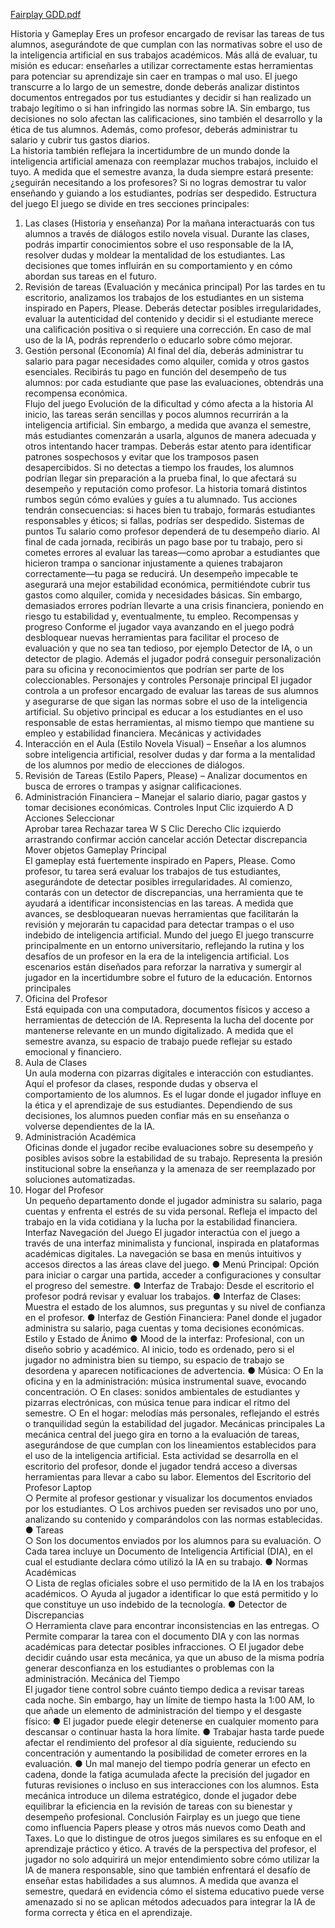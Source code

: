 
[Fairplay GDD.pdf](https://github.com/user-attachments/files/19347566/Fairplay.GDD.pdf)

Historia y Gameplay 
Eres un profesor encargado de revisar las tareas de tus alumnos, asegurándote de 
que cumplan con las normativas sobre el uso de la inteligencia artificial en sus 
trabajos académicos. Más allá de evaluar, tu misión es educar: enseñarles a utilizar 
correctamente estas herramientas para potenciar su aprendizaje sin caer en 
trampas o mal uso. 
El juego transcurre a lo largo de un semestre, donde deberás analizar distintos 
documentos entregados por tus estudiantes y decidir si han realizado un trabajo 
legítimo o si han infringido las normas sobre IA. Sin embargo, tus decisiones no solo 
afectan las calificaciones, sino también el desarrollo y la ética de tus alumnos. 
Además, como profesor, deberás administrar tu salario y cubrir tus gastos diarios.  
La historia también reflejara la incertidumbre de un mundo donde la inteligencia 
artificial amenaza con reemplazar muchos trabajos, incluido el tuyo. A medida que el 
semestre avanza, la duda siempre estará presente: ¿seguirán necesitando a los 
profesores? Si no logras demostrar tu valor enseñando y guiando a los estudiantes, 
podrías ser despedido. 
Estructura del juego 
El juego se divide en tres secciones principales: 
1. Las clases (Historia y enseñanza) 
Por la mañana interactuarás con tus alumnos a través de diálogos estilo 
novela visual. Durante las clases, podrás impartir conocimientos sobre el uso 
responsable de la IA, resolver dudas y moldear la mentalidad de los 
estudiantes. Las decisiones que tomes influirán en su comportamiento y en 
cómo abordan sus tareas en el futuro. 
2. Revisión de tareas (Evaluación y mecánica principal) 
Por las tardes en tu escritorio, analizamos los trabajos de los estudiantes en 
un sistema inspirado en Papers, Please. Deberás detectar posibles 
irregularidades, evaluar la autenticidad del contenido y decidir si el estudiante 
merece una calificación positiva o si requiere una corrección. En caso de mal 
uso de la IA, podrás reprenderlo o educarlo sobre cómo mejorar. 
3. Gestión personal (Economía) 
Al final del día, deberás administrar tu salario para pagar necesidades como 
alquiler, comida y otros gastos esenciales. Recibirás tu pago en función del 
desempeño de tus alumnos: por cada estudiante que pase las evaluaciones, 
obtendrás una recompensa económica.  
Flujo del juego 
Evolución de la dificultad y cómo afecta a la historia 
Al inicio, las tareas serán sencillas y pocos alumnos recurrirán a la inteligencia 
artificial. Sin embargo, a medida que avanza el semestre, más estudiantes 
comenzarán a usarla, algunos de manera adecuada y otros intentando hacer 
trampas. Deberás estar atento para identificar patrones sospechosos y evitar que 
los tramposos pasen desapercibidos. 
Si no detectas a tiempo los fraudes, los alumnos podrían llegar sin preparación a la 
prueba final, lo que afectará su desempeño y reputación como profesor. La historia 
tomará distintos rumbos según cómo evalúes y guíes a tu alumnado. Tus acciones 
tendrán consecuencias: si haces bien tu trabajo, formarás estudiantes responsables 
y éticos; si fallas, podrías ser despedido. 
Sistemas de puntos 
Tu salario como profesor dependerá de tu desempeño diario. Al final de cada 
jornada, recibirás un pago base por tu trabajo, pero si cometes errores al evaluar las 
tareas—como aprobar a estudiantes que hicieron trampa o sancionar injustamente a 
quienes trabajaron correctamente—tu paga se reducirá. 
Un desempeño impecable te asegurará una mejor estabilidad económica, 
permitiéndote cubrir tus gastos como alquiler, comida y necesidades básicas. Sin 
embargo, demasiados errores podrían llevarte a una crisis financiera, poniendo en 
riesgo tu estabilidad y, eventualmente, tu empleo. 
Recompensas y progreso 
Conforme el jugador vaya avanzando en el juego podrá desbloquear nuevas 
herramientas para facilitar el proceso de evaluación y que no sea tan tedioso, por 
ejemplo Detector de IA, o un detector de plagio. Además el jugador podrá conseguir 
personalización para su oficina y reconocimientos que podrían ser parte de los 
coleccionables. 
Personajes y controles 
Personaje principal 
El jugador controla a un profesor encargado de evaluar las tareas de sus alumnos y 
asegurarse de que sigan las normas sobre el uso de la inteligencia artificial. Su 
objetivo principal es educar a los estudiantes en el uso responsable de estas 
herramientas, al mismo tiempo que mantiene su empleo y estabilidad financiera. 
Mecánicas y actividades 
1. Interacción en el Aula (Estilo Novela Visual) – Enseñar a los alumnos sobre 
inteligencia artificial, resolver dudas y dar forma a la mentalidad de los 
alumnos por medio de elecciones de diálogos. 
2. Revisión de Tareas (Estilo Papers, Please) – Analizar documentos en busca 
de errores o trampas y asignar calificaciones. 
3. Administración Financiera – Manejar el salario diario, pagar gastos y tomar 
decisiones económicas. 
Controles 
Input 
Clic izquierdo 
A 
D 
Acciones 
Seleccionar  
Aprobar tarea 
Rechazar tarea 
W 
S 
Clic Derecho 
Clic izquierdo arrastrando 
confirmar acción 
cancelar acción 
Detectar discrepancia 
Mover objetos 
Gameplay Principal  
El gameplay está fuertemente inspirado en Papers, Please. Como profesor, tu tarea será 
evaluar los trabajos de tus estudiantes, asegurándote de detectar posibles irregularidades. 
Al comienzo, contarás con un detector de discrepancias, una herramienta que te ayudará a 
identificar inconsistencias en las tareas. A medida que avances, se desbloquearan nuevas 
herramientas que facilitarán la revisión y mejorarán tu capacidad para detectar trampas o el 
uso indebido de inteligencia artificial. 
Mundo del juego 
El juego transcurre principalmente en un entorno universitario, reflejando la rutina y los 
desafíos de un profesor en la era de la inteligencia artificial. Los escenarios están diseñados 
para reforzar la narrativa y sumergir al jugador en la incertidumbre sobre el futuro de la 
educación. 
Entornos principales 
1. Oficina del Profesor  
Está equipada con una computadora, documentos físicos y acceso a herramientas 
de detección de IA. Representa la lucha del docente por mantenerse relevante en un 
mundo digitalizado. A medida que el semestre avanza, su espacio de trabajo puede 
reflejar su estado emocional y financiero. 
2. Aula de Clases  
Un aula moderna con pizarras digitales e interacción con estudiantes. Aquí el 
profesor da clases, responde dudas y observa el comportamiento de los alumnos. Es 
el lugar donde el jugador influye en la ética y el aprendizaje de sus estudiantes. 
Dependiendo de sus decisiones, los alumnos pueden confiar más en su enseñanza 
o volverse dependientes de la IA. 
3. Administración Académica  
Oficinas donde el jugador recibe evaluaciones sobre su desempeño y posibles 
avisos sobre la estabilidad de su trabajo. Representa la presión institucional sobre la 
enseñanza y la amenaza de ser reemplazado por soluciones automatizadas. 
4. Hogar del Profesor  
Un pequeño departamento donde el jugador administra su salario, paga cuentas y 
enfrenta el estrés de su vida personal. Refleja el impacto del trabajo en la vida 
cotidiana y la lucha por la estabilidad financiera. 
Interfaz 
Navegación del Juego 
El jugador interactúa con el juego a través de una interfaz minimalista y funcional, 
inspirada en plataformas académicas digitales. La navegación se basa en menús 
intuitivos y accesos directos a las áreas clave del juego. 
● Menú Principal: Opción para iniciar o cargar una partida, acceder a 
configuraciones y consultar el progreso del semestre. 
● Interfaz de Trabajo: Desde el escritorio el profesor podrá revisar y evaluar 
los trabajos. 
● Interfaz de Clases: Muestra el estado de los alumnos, sus preguntas y su 
nivel de confianza en el profesor. 
● Interfaz de Gestión Financiera: Panel donde el jugador administra su 
salario, paga cuentas y toma decisiones económicas. 
Estilo y Estado de Ánimo 
● Mood de la interfaz: Profesional, con un diseño sobrio y académico. Al inicio, 
todo es ordenado, pero si el jugador no administra bien su tiempo, su espacio 
de trabajo se desordena y aparecen notificaciones de advertencia. 
● Música: 
○ En la oficina y en la administración: música instrumental suave, 
evocando concentración. 
○ En clases: sonidos ambientales de estudiantes y pizarras electrónicas, 
con música tenue para indicar el ritmo del semestre. 
○ En el hogar: melodías más personales, reflejando el estrés o 
tranquilidad según la estabilidad del jugador. 
Mecánicas principales 
La mecánica central del juego gira en torno a la evaluación de tareas, asegurándose 
de que cumplan con los lineamientos establecidos para el uso de la inteligencia 
artificial. Esta actividad se desarrolla en el escritorio del profesor, donde el jugador 
tendrá acceso a diversas herramientas para llevar a cabo su labor. 
Elementos del Escritorio del Profesor 
Laptop  
○ Permite al profesor gestionar y visualizar los documentos enviados por 
los estudiantes. 
○ Los archivos pueden ser revisados uno por uno, analizando su 
contenido y comparándolos con las normas establecidas. 
● Tareas  
○ Son los documentos enviados por los alumnos para su evaluación. 
○ Cada tarea incluye un Documento de Inteligencia Artificial (DIA), en el 
cual el estudiante declara cómo utilizó la IA en su trabajo. 
● Normas Académicas  
○ Lista de reglas oficiales sobre el uso permitido de la IA en los trabajos 
académicos. 
○ Ayuda al jugador a identificar lo que está permitido y lo que constituye 
un uso indebido de la tecnología. 
● Detector de Discrepancias  
○ Herramienta clave para encontrar inconsistencias en las entregas. 
○ Permite comparar la tarea con el documento DIA y con las normas 
académicas para detectar posibles infracciones. 
○ El jugador debe decidir cuándo usar esta mecánica, ya que un abuso 
de la misma podría generar desconfianza en los estudiantes o 
problemas con la administración. 
Mecánica del Tiempo  
El jugador tiene control sobre cuánto tiempo dedica a revisar tareas cada noche. Sin 
embargo, hay un límite de tiempo hasta la 1:00 AM, lo que añade un elemento de 
administración del tiempo y el desgaste físico: 
● El jugador puede elegir detenerse en cualquier momento para descansar o 
continuar hasta la hora límite. 
● Trabajar hasta tarde puede afectar el rendimiento del profesor al día 
siguiente, reduciendo su concentración y aumentando la posibilidad de 
cometer errores en la evaluación. 
● Un mal manejo del tiempo podría generar un efecto en cadena, donde la 
fatiga acumulada afecte la precisión del jugador en futuras revisiones o 
incluso en sus interacciones con los alumnos. 
Esta mecánica introduce un dilema estratégico, donde el jugador debe equilibrar la 
eficiencia en la revisión de tareas con su bienestar y desempeño profesional. 
Conclusión 
Fairplay es un juego que tiene como influencia Papers please y otros más nuevos 
como Death and Taxes. 
Lo que lo distingue de otros juegos similares es su enfoque en el aprendizaje 
práctico y ético. A través de la perspectiva del profesor, el jugador no solo adquirirá 
un mejor entendimiento sobre cómo utilizar la IA de manera responsable, sino que 
también enfrentará el desafío de enseñar estas habilidades a sus alumnos. A 
medida que avanza el semestre, quedará en evidencia cómo el sistema educativo 
puede verse amenazado si no se aplican métodos adecuados para integrar la IA de 
forma correcta y ética en el aprendizaje.
